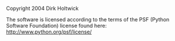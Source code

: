 Copyright 2004 Dirk Holtwick

The software is licensed according to the terms of the PSF (Python Software Foundation) license found here: http://www.python.org/psf/license/